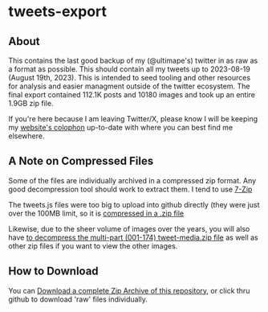 # tweets-export

## About
This contains the last good backup of my (@ultimape's) twitter in as raw as a format as possible. This should contain all my tweets up to 2023-08-19 (August 19th, 2023).
This is intended to seed tooling and other resources for analysis and easier managment outside of the twitter ecosystem.
The final export contained 112.1K posts and 10180 images and took up an entire 1.9GB zip file.

If you're here because I am leaving Twitter/X, please know I will be keeping my [website's colophon](https://scat.wovensoup.com/colophon) up-to-date with where you can best find me elsewhere.

## A Note on Compressed Files

Some of the files are individually archived in a compressed zip format.
Any good decompression tool should work to extract them. I tend to use [7-Zip](https://en.wikipedia.org/wiki/7-Zip)

The tweets.js files were too big to upload into github directly (they were just over the 100MB limit, so it is [compressed in a .zip file](https://github.com/ultimape/tweets-export/raw/main/accounts/16288000/data/tweets.zip)

Likewise, due to the sheer volume of images over the years, you will also have [to decompress the multi-part (001-174) tweet-media.zip file](https://github.com/ultimape/tweets-export/tree/main/accounts/16288000/data/tweets_media) as well as other zip files if you want to view the other images.

## How to Download

You can [Download a complete Zip Archive of this repository](https://github.com/ultimape/tweets-export/archive/refs/heads/main.zip), or click thru github to download 'raw' files individually.

